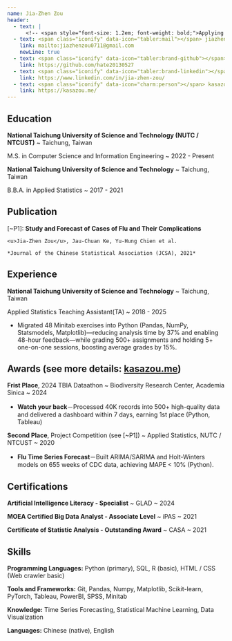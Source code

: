 ```yaml
---
name: Jia-Zhen Zou
header:
  - text: |
      <!-- <span style="font-size: 1.2em; font-weight: bold;">Applying for: Data Engineer</span> -->
  - text: <span class="iconify" data-icon="tabler:mail"></span> jiazhenzou0711@gmail.com
    link: mailto:jiazhenzou0711@gmail.com
    newLine: true
  - text: <span class="iconify" data-icon="tabler:brand-github"></span> hate20130527
    link: https://github.com/hate20130527
  - text: <span class="iconify" data-icon="tabler:brand-linkedin"></span> jiazhen-zou
    link: https://www.linkedin.com/in/jia-zhen-zou/
  - text: <span class="iconify" data-icon="charm:person"></span> kasazou.me 
    link: https://kasazou.me/
---
```


<!-- Important: Replace all template content, especially contact details, with your own information. -->

<!-- Important: When updating your email address, remember to change both the "text" (visible text) and the "link" (underlying hyperlink) fields. -->


## Education

**National Taichung University of Science and Technology (NUTC / NTCUST)**
  ~ Taichung, Taiwan

M.S. in Computer Science and Information Engineering
  ~ 2022 - Present

**National Taichung University of Science and Technology**
  ~ Taichung, Taiwan

B.B.A. in Applied Statistics
  ~ 2017 - 2021


## Publication

[~P1]: **Study and Forecast of Cases of Flu and Their Complications**

    <u>Jia-Zhen Zou</u>, Jau-Chuan Ke, Yu-Hung Chien et al.

    *Journal of the Chinese Statistical Association (JCSA), 2021*


## Experience

**National Taichung University of Science and Technology**
  ~ Taichung, Taiwan

Applied Statistics Teaching Assistant(TA)
  ~ 2018 - 2025

  - Migrated 48 Minitab exercises into Python (Pandas, NumPy, Statsmodels, Matplotlib)—reducing analysis time by 37% and enabling 48-hour feedback—while grading 500+ assignments and holding 5+ one-on-one sessions, boosting average grades by 15%.

## Awards (see more details: [kasazou.me](https://kasazou.me/))

**Frist Place**, 2024 TBIA Dataathon 
  ~ Biodiversity Research Center, Academia Sinica
  ~ 2024
  - **Watch your back**－Processed 40K records into 500+ high-quality data and delivered a dashboard within 7 days, earning 1st place (Python, Tableau) 

**Second Place**, Project Competition (see [~P1])
  ~ Applied Statistics, NUTC / NTCUST
  ~ 2020
  - **Flu Time Series Forecast**－Built ARIMA/SARIMA and Holt-Winters models on 655 weeks of CDC data, achieving MAPE < 10% (Python).

## Certifications

**Artificial Intelligence Literacy - Specialist**
  ~ GLAD
  ~ 2024

**MOEA Certified Big Data Analyst - Associate Level**
  ~ iPAS
  ~ 2021

**Certificate of Statistic Analysis - Outstanding Award**
  ~ CASA
  ~ 2021

## Skills

**Programming Languages:** Python (primary), SQL, R (basic), HTML / CSS (Web crawler basic)

**Tools and Frameworks:** Git, Pandas, Numpy, Matplotlib, Scikit-learn, PyTorch, Tableau, PowerBI, SPSS, Minitab

**Knowledge:** Time Series Forecasting, Statistical Machine Learning, Data Visualization

**Languages:** Chinese (native), English

